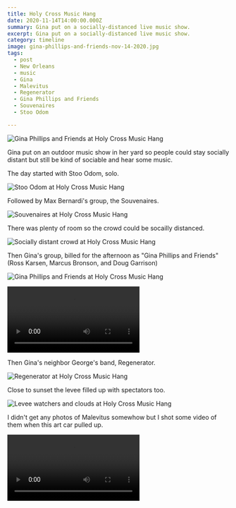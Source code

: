 ```yaml
---
title: Holy Cross Music Hang
date: 2020-11-14T14:00:00.000Z
summary: Gina put on a socially-distanced live music show.
excerpt: Gina put on a socially-distanced live music show.
category: timeline
image: gina-phillips-and-friends-nov-14-2020.jpg
tags:
  - post 
  - New Orleans
  - music
  - Gina
  - Malevitus
  - Regenerator
  - Gina Phillips and Friends
  - Souvenaires
  - Stoo Odom

---
```


![Gina Phillips and Friends at Holy Cross Music Hang](/static/img/timeline/holycrossmusic/gina-phillips-and-friends-nov-14-2020.jpg "Gina Phillips and Friends at Holy Cross Music Hang")

Gina put on an outdoor music show in her yard so people could stay socially distant but still be kind of sociable and hear some music.

The day started with Stoo Odom, solo.

![Stoo Odom at Holy Cross Music Hang](/static/img/timeline/holycrossmusic/stoo-odom-nov-14-2020.jpg "Stoo Odom at Holy Cross Music Hang")

Followed by Max Bernardi's group, the Souvenaires.

![Souvenaires at Holy Cross Music Hang](/static/img/timeline/holycrossmusic/souvenaires-nov-14-2020.jpg "Souvenaires at Holy Cross Music Hang")

There was plenty of room so the crowd could be socailly distanced.

![Socially distant crowd at Holy Cross Music Hang](/static/img/timeline/holycrossmusic/social-distancing-crowd-nov-14-2020.jpg "Socially distant crowd at Holy Cross Music Hang")

Then Gina's group, billed for the afternoon as "Gina Phillips and Friends" (Ross Karsen, Marcus Bronson, and Doug Garrison)

![Gina Phillips and Friends at Holy Cross Music Hang](/static/img/timeline/holycrossmusic/gina-phillips-and-friends-nov-14-2020.jpg "Gina Phillips and Friends at Holy Cross Music Hang")

<video controls loop>
  <source type="video/mp4" src="/static/img/timeline/holycrossmusic/whipporwill-nov-14-2020.mp4"></source>
  <p>Your browser does not support the video element. Otherwise you'd be watching a video of Gina Phillips playing "Whippoorwill Buttercup" right now.</p>
</video>

Then Gina's neighbor George's band, Regenerator.

![Regenerator at Holy Cross Music Hang](/static/img/timeline/holycrossmusic/regenerator-nov-14-2020.jpg "Regenerator at Holy Cross Music Hang")

Close to sunset the levee filled up with spectators too.

![Levee watchers and clouds at Holy Cross Music Hang](/static/img/timeline/holycrossmusic/levee-watchers-and-clouds-nov-14-2020.jpg "Levee watchers and clouds at Holy Cross Music Hang")

I didn't get any photos of Malevitus somewhow but I shot some video of them when this art car pulled up.

<video controls loop>
  <source type="video/mp4" src="/static/img/timeline/holycrossmusic/malevitus-art-car-nov-14-2020.mp4"></source>
  <p>Your browser does not support the video element. Otherwise you'd be watching a video of Malevitus and an art car right now.</p>
</video>